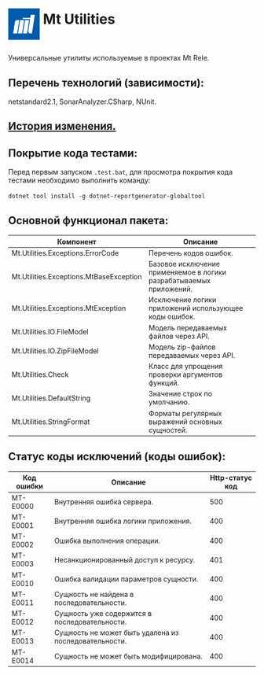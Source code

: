 # <p><img src="iconMt.png" width="64px" height="64px" align="middle"/> Mt Utilities</p>

Универсальные утилиты используемые в проектах Mt Rele.

## Перечень технологий (зависимости):

netstandard2.1, SonarAnalyzer.CSharp, NUnit.

## [История изменения.](CHANGELOG.md)

## Покрытие кода тестами:

Перед первым запуском ```.test.bat```, для просмотра покрытия кода тестами необходимо выполнить команду:

```dotnet tool install -g dotnet-reportgenerator-globaltool```

## Основной функционал пакета:

| Компонент                               | Описание                                                            |
|-----------------------------------------|---------------------------------------------------------------------|
| Mt.Utilities.Exceptions.ErrorCode       | Перечень кодов ошибок.                                              |
| Mt.Utilities.Exceptions.MtBaseException | Базовое исключение применяемое в логики разрабатываемых приложений. |
| Mt.Utilities.Exceptions.MtException     | Исключение логики приложений использующее коды ошибок.              |
| Mt.Utilities.IO.FileModel               | Модель передаваемых файлов через API.                               |
| Mt.Utilities.IO.ZipFileModel            | Модель zip-файлов передаваемых через API.                           |
| Mt.Utilities.Check                      | Класс для упрощения проверки аргументов функций.                    |
| Mt.Utilities.DefaultString              | Значение строк по умолчанию.                                        |
| Mt.Utilities.StringFormat               | Форматы регулярных выражений основных сущностей.                    |

## Статус коды исключений (коды ошибок):

| Код ошибки | Описание                                              | Http-статус код |
|------------|-------------------------------------------------------|-----------------|
| MT-E0000   | Внутренняя ошибка сервера.                            | 500             |
| MT-E0001   | Внутренняя ошибка логики приложения.                  | 400             |
| MT-E0002   | Ошибка выполнения операции.                           | 400             |
| MT-E0003   | Несанкционированный доступ к ресурсу.                 | 401             |
| MT-E0010   | Ошибка валидации параметров сущности.                 | 400             |
| MT-E0011   | Сущность не найдена в последовательности.             | 400             |
| MT-E0012   | Сущность уже содержится в последовательности.         | 400             |
| MT-E0013   | Сущность не может быть удалена из последовательности. | 400             |
| MT-E0014   | Сущность не может быть модифицирована.                | 400             |